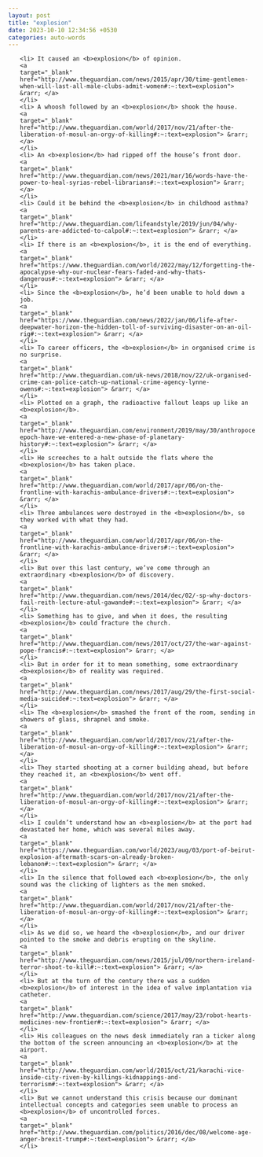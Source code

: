 ```yaml
---
layout: post
title: "explosion"
date: 2023-10-10 12:34:56 +0530
categories: auto-words
---
```

<ol>

    <li> It caused an <b>explosion</b> of opinion.
    <a 
    target="_blank" 
    href="http://www.theguardian.com/news/2015/apr/30/time-gentlemen-when-will-last-all-male-clubs-admit-women#:~:text=explosion"> &rarr; </a>
    </li>
    <li> A whoosh followed by an <b>explosion</b> shook the house.
    <a 
    target="_blank" 
    href="http://www.theguardian.com/world/2017/nov/21/after-the-liberation-of-mosul-an-orgy-of-killing#:~:text=explosion"> &rarr; </a>
    </li>
    <li> An <b>explosion</b> had ripped off the house’s front door.
    <a 
    target="_blank" 
    href="http://www.theguardian.com/news/2021/mar/16/words-have-the-power-to-heal-syrias-rebel-librarians#:~:text=explosion"> &rarr; </a>
    </li>
    <li> Could it be behind the <b>explosion</b> in childhood asthma?
    <a 
    target="_blank" 
    href="http://www.theguardian.com/lifeandstyle/2019/jun/04/why-parents-are-addicted-to-calpol#:~:text=explosion"> &rarr; </a>
    </li>
    <li> If there is an <b>explosion</b>, it is the end of everything.
    <a 
    target="_blank" 
    href="https://www.theguardian.com/world/2022/may/12/forgetting-the-apocalypse-why-our-nuclear-fears-faded-and-why-thats-dangerous#:~:text=explosion"> &rarr; </a>
    </li>
    <li> Since the <b>explosion</b>, he’d been unable to hold down a job.
    <a 
    target="_blank" 
    href="https://www.theguardian.com/news/2022/jan/06/life-after-deepwater-horizon-the-hidden-toll-of-surviving-disaster-on-an-oil-rig#:~:text=explosion"> &rarr; </a>
    </li>
    <li> To career officers, the <b>explosion</b> in organised crime is no surprise.
    <a 
    target="_blank" 
    href="http://www.theguardian.com/uk-news/2018/nov/22/uk-organised-crime-can-police-catch-up-national-crime-agency-lynne-owens#:~:text=explosion"> &rarr; </a>
    </li>
    <li> Plotted on a graph, the radioactive fallout leaps up like an <b>explosion</b>.
    <a 
    target="_blank" 
    href="http://www.theguardian.com/environment/2019/may/30/anthropocene-epoch-have-we-entered-a-new-phase-of-planetary-history#:~:text=explosion"> &rarr; </a>
    </li>
    <li> He screeches to a halt outside the flats where the <b>explosion</b> has taken place.
    <a 
    target="_blank" 
    href="http://www.theguardian.com/world/2017/apr/06/on-the-frontline-with-karachis-ambulance-drivers#:~:text=explosion"> &rarr; </a>
    </li>
    <li> Three ambulances were destroyed in the <b>explosion</b>, so they worked with what they had.
    <a 
    target="_blank" 
    href="http://www.theguardian.com/world/2017/apr/06/on-the-frontline-with-karachis-ambulance-drivers#:~:text=explosion"> &rarr; </a>
    </li>
    <li> But over this last century, we’ve come through an extraordinary <b>explosion</b> of discovery.
    <a 
    target="_blank" 
    href="http://www.theguardian.com/news/2014/dec/02/-sp-why-doctors-fail-reith-lecture-atul-gawande#:~:text=explosion"> &rarr; </a>
    </li>
    <li> Something has to give, and when it does, the resulting <b>explosion</b> could fracture the church.
    <a 
    target="_blank" 
    href="http://www.theguardian.com/news/2017/oct/27/the-war-against-pope-francis#:~:text=explosion"> &rarr; </a>
    </li>
    <li> But in order for it to mean something, some extraordinary <b>explosion</b> of reality was required.
    <a 
    target="_blank" 
    href="http://www.theguardian.com/news/2017/aug/29/the-first-social-media-suicide#:~:text=explosion"> &rarr; </a>
    </li>
    <li> The <b>explosion</b> smashed the front of the room, sending in showers of glass, shrapnel and smoke.
    <a 
    target="_blank" 
    href="http://www.theguardian.com/world/2017/nov/21/after-the-liberation-of-mosul-an-orgy-of-killing#:~:text=explosion"> &rarr; </a>
    </li>
    <li> They started shooting at a corner building ahead, but before they reached it, an <b>explosion</b> went off.
    <a 
    target="_blank" 
    href="http://www.theguardian.com/world/2017/nov/21/after-the-liberation-of-mosul-an-orgy-of-killing#:~:text=explosion"> &rarr; </a>
    </li>
    <li> I couldn’t understand how an <b>explosion</b> at the port had devastated her home, which was several miles away.
    <a 
    target="_blank" 
    href="https://www.theguardian.com/world/2023/aug/03/port-of-beirut-explosion-aftermath-scars-on-already-broken-lebanon#:~:text=explosion"> &rarr; </a>
    </li>
    <li> In the silence that followed each <b>explosion</b>, the only sound was the clicking of lighters as the men smoked.
    <a 
    target="_blank" 
    href="http://www.theguardian.com/world/2017/nov/21/after-the-liberation-of-mosul-an-orgy-of-killing#:~:text=explosion"> &rarr; </a>
    </li>
    <li> As we did so, we heard the <b>explosion</b>, and our driver pointed to the smoke and debris erupting on the skyline.
    <a 
    target="_blank" 
    href="http://www.theguardian.com/news/2015/jul/09/northern-ireland-terror-shoot-to-kill#:~:text=explosion"> &rarr; </a>
    </li>
    <li> But at the turn of the century there was a sudden <b>explosion</b> of interest in the idea of valve implantation via catheter.
    <a 
    target="_blank" 
    href="http://www.theguardian.com/science/2017/may/23/robot-hearts-medicines-new-frontier#:~:text=explosion"> &rarr; </a>
    </li>
    <li> His colleagues on the news desk immediately ran a ticker along the bottom of the screen announcing an <b>explosion</b> at the airport.
    <a 
    target="_blank" 
    href="http://www.theguardian.com/world/2015/oct/21/karachi-vice-inside-city-riven-by-killings-kidnappings-and-terrorism#:~:text=explosion"> &rarr; </a>
    </li>
    <li> But we cannot understand this crisis because our dominant intellectual concepts and categories seem unable to process an <b>explosion</b> of uncontrolled forces.
    <a 
    target="_blank" 
    href="http://www.theguardian.com/politics/2016/dec/08/welcome-age-anger-brexit-trump#:~:text=explosion"> &rarr; </a>
    </li>
